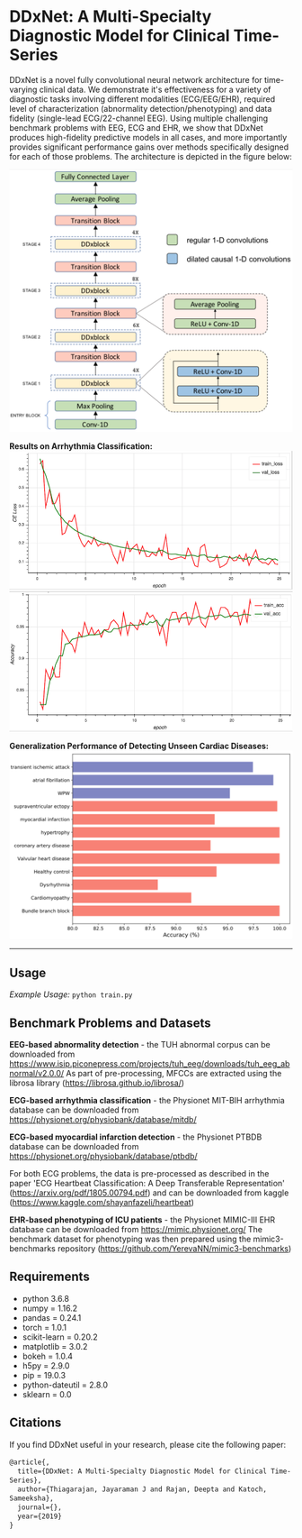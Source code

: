 # DDxNet: A Multi-Specialty Diagnostic Model for Clinical Time-Series
<!-- **DDxNet: A Multi-Specialty Diagnostic Model for Clinical Time-Series** -->

DDxNet is a novel fully convolutional neural network architecture for time-varying clinical data. We demonstrate it's effectiveness for a variety of diagnostic tasks involving different modalities (ECG/EEG/EHR), required level of characterization (abnormality detection/phenotyping) and data fidelity (single-lead ECG/22-channel EEG). Using multiple challenging benchmark problems with EEG, ECG and EHR, we show that DDxNet produces high-fidelity predictive models in all cases, and more importantly provides significant performance gains over methods specifically designed for each of those problems. The architecture is depicted in the figure below:
<!-- ## DDxNet Architecture and Performance -->
![DDxNet Architecture](https://github.com/Drajan/DDxNet/blob/master/figures/arch.png)

**Results on Arrhythmia Classification:**
![Loss](https://github.com/Drajan/DDxNet/blob/master/figures/mit_loss.png)
![Accuracy](https://github.com/Drajan/DDxNet/blob/master/figures/mit_acc.png)

**Generalization Performance of Detecting Unseen Cardiac Diseases:**
![Accuracy](https://github.com/Drajan/DDxNet/blob/master/figures/incart.png)

-----
## Usage

*Example Usage:*
``python train.py``


## Benchmark Problems and Datasets

**EEG-based abnormality detection** - the TUH abnormal corpus can be downloaded from https://www.isip.piconepress.com/projects/tuh_eeg/downloads/tuh_eeg_abnormal/v2.0.0/
As part of pre-processing, MFCCs are extracted using the librosa library (https://librosa.github.io/librosa/)

**ECG-based arrhythmia classification** - the Physionet MIT-BIH arrhythmia database can be downloaded from https://physionet.org/physiobank/database/mitdb/

**ECG-based myocardial infarction detection** - the Physionet PTBDB database can be downloaded from https://physionet.org/physiobank/database/ptbdb/

For both ECG problems, the data is pre-processed as described in the paper 'ECG Heartbeat Classification: A Deep Transferable
Representation' (https://arxiv.org/pdf/1805.00794.pdf) and can be downloaded from kaggle (https://www.kaggle.com/shayanfazeli/heartbeat)

**EHR-based phenotyping of ICU patients** - the Physionet MIMIC-III EHR database can be downloaded from https://mimic.physionet.org/
The benchmark dataset for phenotyping was then prepared using the mimic3-benchmarks repository (https://github.com/YerevaNN/mimic3-benchmarks)


## Requirements
* python 3.6.8
* numpy = 1.16.2
* pandas = 0.24.1
* torch = 1.0.1
* scikit-learn = 0.20.2
* matplotlib = 3.0.2
* bokeh = 1.0.4
* h5py = 2.9.0
* pip = 19.0.3
* python-dateutil = 2.8.0
* sklearn = 0.0


## Citations

If you find DDxNet useful in your research, please cite the following paper:
```
@article{,
  title={DDxNet: A Multi-Specialty Diagnostic Model for Clinical Time-Series},
  author={Thiagarajan, Jayaraman J and Rajan, Deepta and Katoch, Sameeksha},
  journal={},
  year={2019}
}
```

